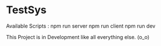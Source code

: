 # TestSys
Available Scripts :
  npm run server
  npm run client
  npm run dev

This Project is in Development like all everything  else. (o_o)
